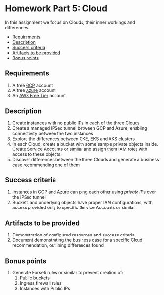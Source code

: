 # Homework Part 5: Cloud

In this assignment we focus on Clouds, their inner workings and differences.

<!-- toc -->

- [Requirements](#requirements)
- [Description](#description)
- [Success criteria](#success-criteria)
- [Artifacts to be provided](#artifacts-to-be-provided)
- [Bonus points](#bonus-points)

<!-- tocstop -->

## Requirements

1. A free [GCP](https://cloud.google.com/free) account
1. A free [Azure](https://azure.microsoft.com/en-us/free/) account
1. An [AWS Free Tier](https://aws.amazon.com/free/) account

## Description

1. Create instances with no public IPs in each of the three Clouds
1. Create a managed IPSec tunnel between GCP and Azure, enabling connectivity between the two instances
1. Explore the differences between GKE, EKS and AKS clusters
1. In each Cloud, create a bucket with some sample private objects inside. Create Service Accounts or similar and assign them IAM roles with access to these objects.
1. Discover differences between the three Clouds and generate a business case recommending one of them

## Success criteria

1. Instances in GCP and Azure can ping each other using _private IPs_ over the IPSec tunnel
1. Buckets and underlying objects have proper IAM configurations, with access provided only to specific Service Accounts or similar

## Artifacts to be provided

1. Demonstration of configured resources and success criteria
1. Document demonstrating the business case for a specific Cloud recommendation, outlining differences found

## Bonus points

1. Generate Forseti rules or similar to prevent creation of:
    1. Public buckets
    1. Ingress firewall rules
    1. Instances with Public IPs
